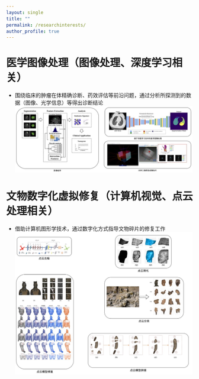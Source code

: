 ```yaml
---
layout: single
title: ""
permalink: /researchinterests/
author_profile: true
---
```

医学图像处理（图像处理、深度学习相关）
===
+ 围绕临床的肿瘤在体精确诊断、药效评估等前沿问题，通过分析所探测到的数据（图像、光学信息）等得出诊断结论
![avatar](/images/医学影像.jpg)

文物数字化虚拟修复（计算机视觉、点云处理相关）
===
+ 借助计算机图形学技术，通过数字化方式指导文物碎片的修复工作
![avatar](/images/pointcloud.jpg)
